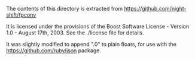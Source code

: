 The contents of this directory is extracted from https://github.com/night-shift/fpconv

It is licensed under the provisions of the Boost Software License - Version 1.0 - August 17th, 2003. See the ./license file for details.

It was slightly modified to append ".0" to plain floats, for use with the https://github.com/ruby/json package.